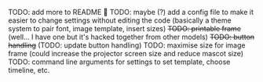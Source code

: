 TODO: add more to README 🙂
TODO: maybe (?) add a config file to make it easier to change settings without editing the code (basically a theme system to pair font, image template, insert sizes)
~~TODO: printable frame~~
   (well... I have one but it's hacked together from other models)
~~TODO: button handling~~
  (TODO: update button handling)
TODO: maximise size for image frame (could increase the projector screen size and reduce mascot size)
TODO: command line arguments for settings to set template, choose timeline, etc.
